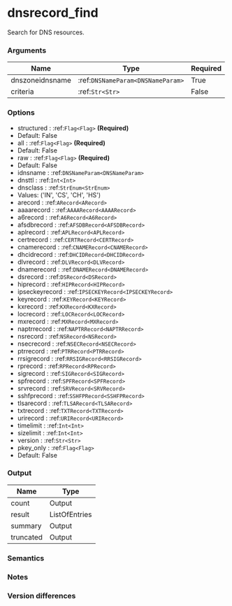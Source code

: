 [//]: # (THE CONTENT BELOW IS GENERATED. DO NOT EDIT.)
# dnsrecord_find
Search for DNS resources.

### Arguments
|Name|Type|Required
|-|-|-
|dnszoneidnsname|:ref:`DNSNameParam<DNSNameParam>`|True
|criteria|:ref:`Str<Str>`|False

### Options
* structured : :ref:`Flag<Flag>` **(Required)**
 * Default: False
* all : :ref:`Flag<Flag>` **(Required)**
 * Default: False
* raw : :ref:`Flag<Flag>` **(Required)**
 * Default: False
* idnsname : :ref:`DNSNameParam<DNSNameParam>`
* dnsttl : :ref:`Int<Int>`
* dnsclass : :ref:`StrEnum<StrEnum>`
 * Values: ('IN', 'CS', 'CH', 'HS')
* arecord : :ref:`ARecord<ARecord>`
* aaaarecord : :ref:`AAAARecord<AAAARecord>`
* a6record : :ref:`A6Record<A6Record>`
* afsdbrecord : :ref:`AFSDBRecord<AFSDBRecord>`
* aplrecord : :ref:`APLRecord<APLRecord>`
* certrecord : :ref:`CERTRecord<CERTRecord>`
* cnamerecord : :ref:`CNAMERecord<CNAMERecord>`
* dhcidrecord : :ref:`DHCIDRecord<DHCIDRecord>`
* dlvrecord : :ref:`DLVRecord<DLVRecord>`
* dnamerecord : :ref:`DNAMERecord<DNAMERecord>`
* dsrecord : :ref:`DSRecord<DSRecord>`
* hiprecord : :ref:`HIPRecord<HIPRecord>`
* ipseckeyrecord : :ref:`IPSECKEYRecord<IPSECKEYRecord>`
* keyrecord : :ref:`KEYRecord<KEYRecord>`
* kxrecord : :ref:`KXRecord<KXRecord>`
* locrecord : :ref:`LOCRecord<LOCRecord>`
* mxrecord : :ref:`MXRecord<MXRecord>`
* naptrrecord : :ref:`NAPTRRecord<NAPTRRecord>`
* nsrecord : :ref:`NSRecord<NSRecord>`
* nsecrecord : :ref:`NSECRecord<NSECRecord>`
* ptrrecord : :ref:`PTRRecord<PTRRecord>`
* rrsigrecord : :ref:`RRSIGRecord<RRSIGRecord>`
* rprecord : :ref:`RPRecord<RPRecord>`
* sigrecord : :ref:`SIGRecord<SIGRecord>`
* spfrecord : :ref:`SPFRecord<SPFRecord>`
* srvrecord : :ref:`SRVRecord<SRVRecord>`
* sshfprecord : :ref:`SSHFPRecord<SSHFPRecord>`
* tlsarecord : :ref:`TLSARecord<TLSARecord>`
* txtrecord : :ref:`TXTRecord<TXTRecord>`
* urirecord : :ref:`URIRecord<URIRecord>`
* timelimit : :ref:`Int<Int>`
* sizelimit : :ref:`Int<Int>`
* version : :ref:`Str<Str>`
* pkey_only : :ref:`Flag<Flag>`
 * Default: False

### Output
|Name|Type
|-|-
|count|Output
|result|ListOfEntries
|summary|Output
|truncated|Output

[//]: # (ADD YOUR NOTES BELOW. THESE WILL BE PICKED EVERY TIME THE DOCS ARE REGENERATED. //end)
### Semantics

### Notes

### Version differences